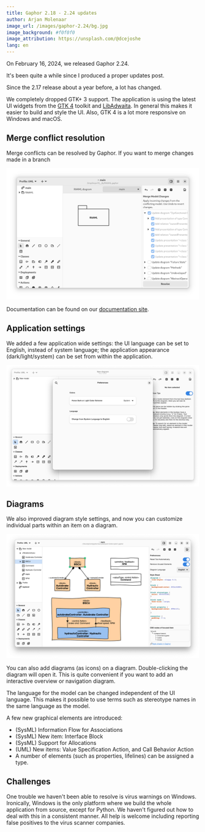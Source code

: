 ```yaml
---
title: Gaphor 2.18 - 2.24 updates
author: Arjan Molenaar
image_url: /images/gaphor-2.24/bg.jpg
image_background: #f0f0f0
image_attribution: https://unsplash.com/@dcejoshe
lang: en
---
```


On February 16, 2024, we released Gaphor 2.24.

It's been quite a while since I produced a proper updates post.

Since the 2.17 release about a year before, a lot has changed.

<!--break-->

We completely dropped GTK+ 3 support. The application is using the latest UI
widgets from the [GTK 4](https://gtk.org) toolkit and
[LibAdwaita](https://gnome.pages.gitlab.gnome.org/libadwaita/doc/1.4/).
In general this makes it easier to build and style the UI. Also, GTK 4 is a lot
more responsive on Windows and macOS.

## Merge conflict resolution

Merge conflicts can be resolved by Gaphor. If you want to merge changes made in a branch

![Resolve merge conflicts](/images/gaphor-2.24/merge-conflict-window.png)

Documentation can be found on our [documentation site](https://docs.gaphor.org/en/latest/merge_conflicts.html).

## Application settings

We added a few application wide settings: the UI language can be set to English,
instead of system language; the application appearance (dark/light/system) can be
set from within the application.

![Application preferences](/images/gaphor-2.24/preferences.png)

## Diagrams

We also improved diagram style settings, and now you can customize individual parts within an item on a diagram.

![Style sheet editing](/images/gaphor-2.24/style-sheets.png)

You can also add diagrams (as icons) on a diagram. Double-clicking the diagram will open it.
This is quite convenient if you want to add an interactive overview or navigation diagram.

The language for the model can be changed independent of the UI language.
This makes it possible to use terms such as stereotype names in the same language as the model.

A few new graphical elements are introduced:

* (SysML) Information Flow for Associations
* (SysML) New item: Interface Block
* (SysML) Support for Allocations
* (UML) New items: Value Specification Action, and Call Behavior Action
* A number of elements (such as properties, lifelines) can be assigned a type.


## Challenges

One trouble we haven't been able to resolve is virus warnings on Windows. Ironically, Windows
is the only platform where we build the whole application from source, except for Python.
We haven't figured out how to deal with this in a consistent manner. All help is welcome including
reporting false positives to the virus scanner companies.
